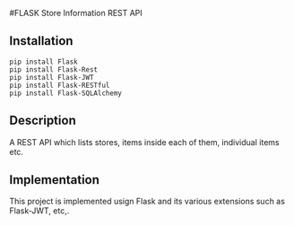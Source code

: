 #FLASK Store Information REST API

## Installation

```
pip install Flask
pip install Flask-Rest
pip install Flask-JWT
pip install Flask-RESTful
pip install Flask-SQLAlchemy
```

## Description

A REST API which lists stores, items inside each of them, individual items etc.

## Implementation

This project is implemented usign Flask and its various extensions such as Flask-JWT, etc,.


